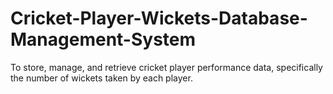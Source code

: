 # Cricket-Player-Wickets-Database-Management-System
To store, manage, and retrieve cricket player performance data, specifically the number of wickets taken by each player.
